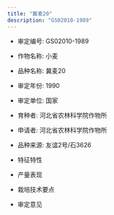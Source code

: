 ```yaml
---
title: "冀麦20"
description: "GS02010-1989"
---
```

* 审定编号:  GS02010-1989

*  作物名称:  小麦

*  品种名称:  冀麦20

*  审定年份:  1990

*  审定单位:  国家

* 育种者:  河北省农林科学院作物所

*  申请者:  河北省农林科学院作物所

*  品种来源:  友谊2号/石3626

*  特征特性


*  产量表现


*  栽培技术要点


*  审定意见

